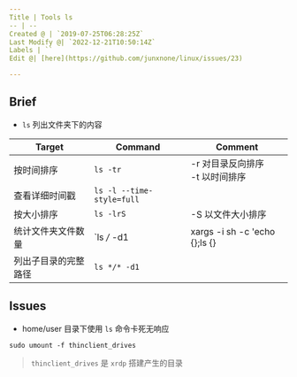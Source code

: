 ```yaml
---
Title | Tools ls
-- | --
Created @ | `2019-07-25T06:28:25Z`
Last Modify @| `2022-12-21T10:50:14Z`
Labels | ``
Edit @| [here](https://github.com/junxnone/linux/issues/23)

---
```

## Brief
- `ls` 列出文件夹下的内容

Target | Command | Comment
-- | -- | --
按时间排序 | `ls -tr` | -r 对目录反向排序<br>-t 以时间排序
查看详细时间戳 | ` ls -l --time-style=full `
按大小排序 | `ls -lrS` |  -S 以文件大小排序
统计文件夹文件数量 | `ls */* -d1|xargs -i sh -c 'echo {};ls {}|wc -l'`
列出子目录的完整路径 | `ls */* -d1`


## Issues

- home/user 目录下使用 `ls` 命令卡死无响应

```
sudo umount -f thinclient_drives
```
> `thinclient_drives` 是 `xrdp` 搭建产生的目录
